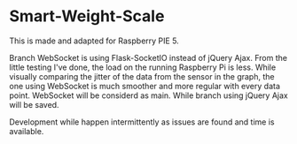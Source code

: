 # Smart-Weight-Scale

This is made and adapted for Raspberry PIE 5.

Branch WebSocket is using Flask-SocketIO instead of jQuery Ajax. From the little testing I've done, the load on the running Raspberry Pi is less. While visually comparing the jitter of the data from the sensor in the graph, the one using WebSocket is much smoother and more regular with every data point.
WebSocket will be considerd as main. While branch using jQuery Ajax will be saved. 


Development while happen intermittently as issues are found and time is available.
